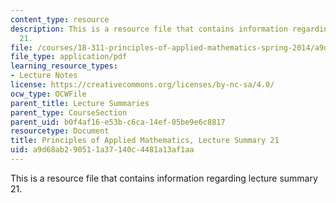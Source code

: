 ```yaml
---
content_type: resource
description: This is a resource file that contains information regarding lecture summary
  21.
file: /courses/18-311-principles-of-applied-mathematics-spring-2014/a9d68ab290511a37140c4481a13af1aa_MIT18_311S14_Lecture21.pdf
file_type: application/pdf
learning_resource_types:
- Lecture Notes
license: https://creativecommons.org/licenses/by-nc-sa/4.0/
ocw_type: OCWFile
parent_title: Lecture Summaries
parent_type: CourseSection
parent_uid: b0f4af16-e53b-c6ca-14ef-05be9e6c8817
resourcetype: Document
title: Principles of Applied Mathematics, Lecture Summary 21
uid: a9d68ab2-9051-1a37-140c-4481a13af1aa
---
```

This is a resource file that contains information regarding lecture summary 21.